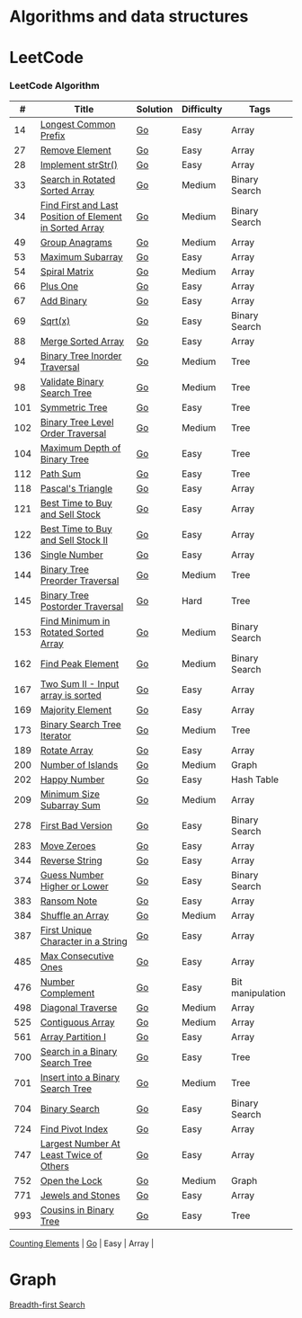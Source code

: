 Algorithms and data structures
========

LeetCode
========

### LeetCode Algorithm

| # | Title | Solution | Difficulty | Tags  |
|---| ----- | -------- | ---------- | ------|
|14|[Longest Common Prefix](https://leetcode.com/problems/longest-common-prefix/) | [Go](./array-string/longest-common-prefix/longest-common-prefix.go)|Easy| Array |
|27|[Remove Element](https://leetcode.com/problems/remove-element/) | [Go](./array-string/remove-element/remove-element.go)|Easy| Array |
|28|[Implement strStr()](https://leetcode.com/problems/implement-strstr/) | [Go](./array-string/implement-strstr/implement-strstr.go)|Easy| Array |
|33|[Search in Rotated Sorted Array](https://leetcode.com/problems/search-in-rotated-sorted-array/) | [Go](./binary-search/search-in-rotated-sorted-array/search-in-rotated-sorted-array.go)|Medium| Binary Search |
|34|[Find First and Last Position of Element in Sorted Array](https://leetcode.com/problems/find-first-and-last-position-of-element-in-sorted-array/) | [Go](./binary-search/find-first-and-last-position-of-element-in-sorted-array/find-first-and-last-position-of-element-in-sorted-array.go)|Medium| Binary Search |
|49|[Group Anagrams](https://leetcode.com/problems/group-anagrams/) | [Go](./array-string/group-anagrams/group-anagrams.go)|Medium| Array |
|53|[Maximum Subarray](https://leetcode.com/problems/maximum-subarray/) | [Go](./array-string/maximum-subarray/maximum-subarray.go)|Easy| Array |
|54|[Spiral Matrix](https://leetcode.com/problems/spiral-matrix/) | [Go](./array-string/spiral-matrix/spiral-matrix.go)|Medium| Array |
|66|[Plus One](https://leetcode.com/problems/plus-one/) | [Go](./array-string/plus-one/plus-one.go)|Easy| Array |
|67|[Add Binary](https://leetcode.com/problems/add-binary/) | [Go](./array-string/add-binary/add-binary.go)|Easy| Array |
|69|[Sqrt(x)](https://leetcode.com/problems/sqrtx/) | [Go](./binary-search/sqrtx/sqrtx.go)|Easy| Binary Search |
|88|[Merge Sorted Array](https://leetcode.com/problems/merge-sorted-array/) | [Go](./array-string/merge-sorted-array/merge-sorted-array.go)|Easy| Array |
|94|[Binary Tree Inorder Traversal](https://leetcode.com/problems/binary-tree-inorder-traversal/) | [Go](./binary-tree/binary-tree-inorder-traversal/binary-tree-inorder-traversal.go)|Medium| Tree |
|98|[Validate Binary Search Tree](https://leetcode.com/problems/validate-binary-search-tree/) | [Go](./binary-tree/validate-binary-search-tree/validate-binary-search-tree.go)|Medium| Tree |
|101|[Symmetric Tree](https://leetcode.com/problems/symmetric-tree/) | [Go](./binary-tree/maximum-depth-of-binary-tree/maximum-depth-of-binary-tree.go)|Easy| Tree |
|102|[Binary Tree Level Order Traversal](https://leetcode.com/problems/binary-tree-level-order-traversal/) | [Go](./binary-tree/binary-tree-level-order-traversal/binary-tree-level-order-traversal.go)|Medium| Tree |
|104|[Maximum Depth of Binary Tree](https://leetcode.com/problems/maximum-depth-of-binary-tree/) | [Go](./binary-tree/maximum-depth-of-binary-tree/maximum-depth-of-binary-tree.go)|Easy| Tree |
|112|[Path Sum](https://leetcode.com/problems/path-sum/) | [Go](./binary-tree/path-sum/path-sum.go)|Easy| Tree |
|118|[Pascal's Triangle](https://leetcode.com/problems/pascals-triangle/) | [Go](./array-string/pascals-triangle/pascals-triangle.go)|Easy| Array |
|121|[Best Time to Buy and Sell Stock](https://leetcode.com/problems/best-time-to-buy-and-sell-stock/) | [Go](./array-string/best-time-to-buy-and-sell-stock/best-time-to-buy-and-sell-stock.go)|Easy| Array |
|122|[Best Time to Buy and Sell Stock II](https://leetcode.com/problems/best-time-to-buy-and-sell-stock-ii/) | [Go](./array-string/best-time-to-buy-and-sell-stock-ii/best-time-to-buy-and-sell-stock-ii.go)|Easy| Array |
|136|[Single Number](https://leetcode.com/problems/single-number/) | [Go](./array-string/single-number/single-number.go)|Easy| Array |
|144|[Binary Tree Preorder Traversal](https://leetcode.com/problems/binary-tree-preorder-traversal/) | [Go](./binary-tree/binary-tree-preorder-traversal/binary-tree-preorder-traversal.go)|Medium| Tree |
|145|[Binary Tree Postorder Traversal](https://leetcode.com/problems/binary-tree-postorder-traversal/) | [Go](./binary-tree/binary-tree-postorder-traversal/binary-tree-postorder-traversal.go)|Hard| Tree |
|153|[Find Minimum in Rotated Sorted Array](https://leetcode.com/problems/find-minimum-in-rotated-sorted-array/) | [Go](./binary-search/find-minimum-in-rotated-sorted-array/find-minimum-in-rotated-sorted-array.go)|Medium| Binary Search |
|162|[Find Peak Element](https://leetcode.com/problems/find-peak-element/) | [Go](./binary-search/find-peak-element/find-peak-element.go)|Medium| Binary Search |
|167|[Two Sum II - Input array is sorted](https://leetcode.com/problems/two-sum-ii-input-array-is-sorted/) | [Go](./array-string/two-sum-ii-input-array-is-sorted/two-sum-ii-input-array-is-sorted.go)|Easy| Array |
|169|[Majority Element](https://leetcode.com/problems/majority-element/) | [Go](./array-string/majority-element/majority-element.go)|Easy| Array |
|173|[Binary Search Tree Iterator](https://leetcode.com/problems/binary-search-tree-iterator/) | [Go](./binary-tree/binary-search-tree-iterator/binary-search-tree-iterator.go)|Medium| Tree |
|189|[Rotate Array](https://leetcode.com/problems/rotate-array/) | [Go](./array-string/rotate-array/rotate-array.go)|Easy| Array |
|200|[Number of Islands](https://leetcode.com/problems/number-of-islands/) | [Go](./graph/number-of-islands/number-of-islands.go)|Medium| Graph |
|202|[Happy Number](https://leetcode.com/problems/happy-number/) | [Go](./hash-table/happy-number/happy-number.go)|Easy| Hash Table |
|209|[Minimum Size Subarray Sum](https://leetcode.com/problems/minimum-size-subarray-sum/) | [Go](./array-string/minimum-size-subarray-sum/minimum-size-subarray-sum.go)|Medium| Array |
|278|[First Bad Version](https://leetcode.com/problems/first-bad-version/) | [Go](./binary-search/first-bad-version/first-bad-version.go)|Easy| Binary Search |
|283|[Move Zeroes](https://leetcode.com/problems/move-zeroes/) | [Go](./array-string/move-zeroes/move-zeroes.go)|Easy| Array |
|344|[Reverse String](https://leetcode.com/problems/reverse-string/) | [Go](./array-string/reverse-string/reverse-string.go)|Easy| Array |
|374|[Guess Number Higher or Lower](https://leetcode.com/problems/guess-number-higher-or-lower/) | [Go](./binary-search/guess-number-higher-or-lower)|Easy| Binary Search |
|383|[Ransom Note](https://leetcode.com/problems/ransom-note/) | [Go](./array-string/ransom-note/ransom-note.go)|Easy| Array |
|384|[Shuffle an Array](https://leetcode.com/problems/shuffle-an-array/) | [Go](./array-string/shuffle-an-array/shuffle-an-array.go)|Medium| Array |
|387|[First Unique Character in a String](https://leetcode.com/problems/first-unique-character-in-a-string/) | [Go](./array-string/first-unique-character-in-a-string/first-unique-character-in-a-string.go)|Easy| Array |
|485|[Max Consecutive Ones](https://leetcode.com/problems/max-consecutive-ones/) | [Go](./array-string/max-consecutive-ones/max-consecutive-ones.go)|Easy| Array |
|476|[Number Complement](https://leetcode.com/problems/number-complement/) | [Go](./bit-manipulation/number-complement/number-complement.go)|Easy| Bit manipulation |
|498|[Diagonal Traverse](https://leetcode.com/problems/diagonal-traverse/) | [Go](./array-string/diagonal-traverse/diagonal-traverse.go)|Medium| Array |
|525|[Contiguous Array](https://leetcode.com/problems/contiguous-array/) | [Go](./array-string/contiguous-array/contiguous-array.go)|Medium| Array |
|561|[Array Partition I](https://leetcode.com/problems/array-partition-i/) | [Go](./array-string/array-partition-i/array-partition-i.go)|Easy| Array |
|700|[Search in a Binary Search Tree](https://leetcode.com/problems/search-in-a-binary-search-tree/) | [Go](./binary-tree/search-in-a-binary-search-tree/search-in-a-binary-search-tree.go)|Easy| Tree |
|701|[Insert into a Binary Search Tree](https://leetcode.com/problems/insert-into-a-binary-search-tree/) | [Go](./binary-tree/insert-into-a-binary-search-tree/insert-into-a-binary-search-tree.go)|Medium| Tree |
|704|[Binary Search](https://leetcode.com/problems/binary-search/) | [Go](./binary-search/binary-search/binary-search.go)|Easy| Binary Search |
|724|[Find Pivot Index](https://leetcode.com/problems/find-pivot-index/) | [Go](./array-string/find-pivot-index/find-pivot-index.go)|Easy| Array |
|747|[Largest Number At Least Twice of Others](https://leetcode.com/problems/largest-number-at-least-twice-of-others/) | [Go](./array-string/largest-number-at-least-twice-of-others/largest-number-at-least-twice-of-others.go)|Easy| Array |
|752|[Open the Lock](https://leetcode.com/problems/open-the-lock/) | [Go](./graph/open-the-lock/open-the-lock.go)|Medium| Graph |
|771|[Jewels and Stones](https://leetcode.com/problems/jewels-and-stones/) | [Go](./array-string/jewels-and-stones/jewels-and-stones.go)|Easy| Array |
|993|[Cousins in Binary Tree](https://leetcode.com/problems/cousins-in-binary-tree/) | [Go](./binary-tree/cousins-in-binary-tree/cousins-in-binary-tree.go)|Easy| Tree |

[Counting Elements](https://leetcode.com/explore/challenge/card/30-day-leetcoding-challenge/528/week-1/3289/) | [Go](./array-string/counting-elements/counting-elements.go) | Easy | Array |

Graph
========
[Breadth-first Search](./graph/BFS/bfs.go)